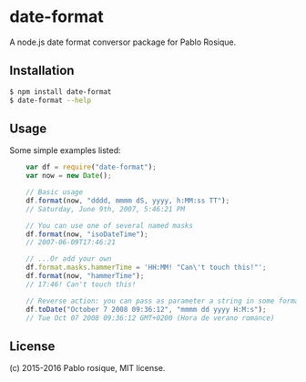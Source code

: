 # date-format

A node.js date format conversor package for Pablo Rosique.

## Installation

```bash
$ npm install date-format
$ date-format --help
```

## Usage

Some simple examples listed:
```js
	var df = require("date-format");
	var now = new Date();

	// Basic usage
	df.format(now, "dddd, mmmm dS, yyyy, h:MM:ss TT");
	// Saturday, June 9th, 2007, 5:46:21 PM

    // You can use one of several named masks
    df.format(now, "isoDateTime");
    // 2007-06-09T17:46:21

    // ...Or add your own
    df.format.masks.hammerTime = 'HH:MM! "Can\'t touch this!"';
    df.format(now, "hammerTime");
    // 17:46! Can't touch this!

    // Reverse action: you can pass as parameter a string in some format, and transform it in a valid date object
    df.toDate("October 7 2008 09:36:12", "mmmm dd yyyy H:M:s");
    // Tue Oct 07 2008 09:36:12 GMT+0200 (Hora de verano romance)
```
## License

(c) 2015-2016 Pablo rosique, MIT license.
